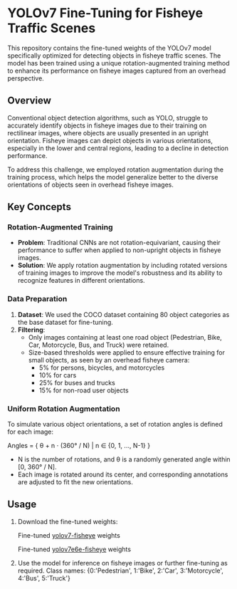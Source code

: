 
# YOLOv7 Fine-Tuning for Fisheye Traffic Scenes

This repository contains the fine-tuned weights of the YOLOv7 model specifically optimized for detecting objects in fisheye traffic scenes. The model has been trained using a unique rotation-augmented training method to enhance its performance on fisheye images captured from an overhead perspective.

## Overview

Conventional object detection algorithms, such as YOLO, struggle to accurately identify objects in fisheye images due to their training on rectilinear images, where objects are usually presented in an upright orientation. Fisheye images can depict objects in various orientations, especially in the lower and central regions, leading to a decline in detection performance. 

To address this challenge, we employed rotation augmentation during the training process, which helps the model generalize better to the diverse orientations of objects seen in overhead fisheye images.

## Key Concepts

### Rotation-Augmented Training

- **Problem**: Traditional CNNs are not rotation-equivariant, causing their performance to suffer when applied to non-upright objects in fisheye images.
- **Solution**: We apply rotation augmentation by including rotated versions of training images to improve the model's robustness and its ability to recognize features in different orientations.

### Data Preparation

1. **Dataset**: We used the COCO dataset containing 80 object categories as the base dataset for fine-tuning.
2. **Filtering**:
   - Only images containing at least one road object (Pedestrian, Bike, Car, Motorcycle, Bus, and Truck) were retained.
   - Size-based thresholds were applied to ensure effective training for small objects, as seen by an overhead fisheye camera:
     - 5% for persons, bicycles, and motorcycles
     - 10% for cars
     - 25% for buses and trucks
     - 15% for non-road user objects

### Uniform Rotation Augmentation

To simulate various object orientations, a set of rotation angles is defined for each image:

Angles = { θ + n ⋅ (360° / N) | n ∈ {0, 1, ..., N-1} }

- N is the number of rotations, and θ is a randomly generated angle within [0, 360° / N].
- Each image is rotated around its center, and corresponding annotations are adjusted to fit the new orientations.

## Usage

1. Download the fine-tuned weights:

      Fine-tuned [yolov7-fisheye](https://drive.google.com/file/d/1Hs6KSQuMZReEjWgKdP4FOO8CMRCxON5T/view?usp=drive_link) weights
      
      Fine-tuned [yolov7e6e-fisheye](https://drive.google.com/file/d/1pN1RuWFBvOzbvpHDHC3qQbLYVlG3G4cl/view?usp=drive_link) weights

2. Use the model for inference on fisheye images or further fine-tuning as required. Class names: {0:'Pedestrian', 1:'Bike', 2:'Car', 3:'Motorcycle', 4:'Bus', 5:'Truck'}


